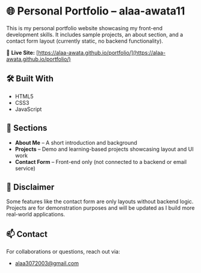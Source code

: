# 🌐 Personal Portfolio – alaa-awata11

This is my personal portfolio website showcasing my front-end development skills. It includes sample projects, an about section, and a contact form layout (currently static, no backend functionality).

🔗 **Live Site:** [https://alaa-awata.github.io/portfolio/](https://alaa-awata.github.io/portfolio/)

## 🛠️ Built With

- HTML5
- CSS3
- JavaScript

## 📁 Sections

- **About Me** – A short introduction and background
- **Projects** – Demo and learning-based projects showcasing layout and UI work
- **Contact Form** – Front-end only (not connected to a backend or email service)

## 🚧 Disclaimer

Some features like the contact form are only layouts without backend logic. Projects are for demonstration purposes and will be updated as I build more real-world applications.

## 📫 Contact

For collaborations or questions, reach out via:

- alaa3072003@gmail.com
